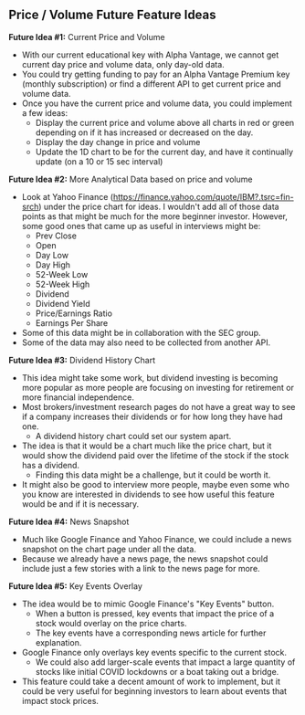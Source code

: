 ## Price / Volume Future Feature Ideas ##

**Future Idea #1:** Current Price and Volume
- With our current educational key with Alpha Vantage, we cannot get current day price and volume data, only day-old data.
- You could try getting funding to pay for an Alpha Vantage Premium key (monthly subscription) or find a different API to get current price and volume data.
- Once you have the current price and volume data, you could implement a few ideas:
    - Display the current price and volume above all charts in red or green depending on if it has increased or decreased on the day.
    - Display the day change in price and volume
    - Update the 1D chart to be for the current day, and have it continually update (on a 10 or 15 sec interval)


**Future Idea #2:** More Analytical Data based on price and volume
- Look at Yahoo Finance (https://finance.yahoo.com/quote/IBM?.tsrc=fin-srch) under the price chart for ideas. I wouldn't add all of those data points as that might be much for the more beginner investor. However, some good ones that came up as useful in interviews might be:
    - Prev Close
    - Open
    - Day Low
    - Day High
    - 52-Week Low
    - 52-Week High
    - Dividend
    - Dividend Yield
    - Price/Earnings Ratio
    - Earnings Per Share
- Some of this data might be in collaboration with the SEC group.
- Some of the data may also need to be collected from another API.
 

**Future Idea #3:** Dividend History Chart
- This idea might take some work, but dividend investing is becoming more popular as more people are focusing on investing for retirement or more financial independence.
- Most brokers/investment research pages do not have a great way to see if a company increases their dividends or for how long they have had one.
    - A dividend history chart could set our system apart.
- The idea is that it would be a chart much like the price chart, but it would show the dividend paid over the lifetime of the stock if the stock has a dividend.
    - Finding this data might be a challenge, but it could be worth it.
- It might also be good to interview more people, maybe even some who you know are interested in dividends to see how useful this feature would be and if it is necessary.

**Future Idea #4:** News Snapshot
- Much like Google Finance and Yahoo Finance, we could include a news snapshot on the chart page under all the data.
- Because we already have a news page, the news snapshot could include just a few stories with a link to the news page for more.

**Future Idea #5:** Key Events Overlay
- The idea would be to mimic Google Finance's "Key Events" button.
    - When a button is pressed, key events that impact the price of a stock would overlay on the price charts.
    - The key events have a corresponding news article for further explanation.
- Google Finance only overlays key events specific to the current stock.
    - We could also add larger-scale events that impact a large quantity of stocks like initial COVID lockdowns or a boat taking out a bridge.
- This feature could take a decent amount of work to implement, but it could be very useful for beginning investors to learn about events that impact stock prices.